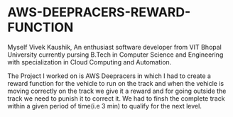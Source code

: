 # AWS-DEEPRACERS-REWARD-FUNCTION
Myself Vivek Kaushik, An enthusiast software developer from VIT Bhopal University currently pursing B.Tech in Computer Science and Engineering with specialization in Cloud Computing and Automation.

The Project I worked on is AWS Deepracers in which I had to create a reward function for the vehicle to run on the track and when the vehicle is moving correctly on the track we give it a reward and for going outside the track we need to punish it to correct it. We had to finsh the complete track within a given period of time(i.e 3 min) to qualify for the next level.

